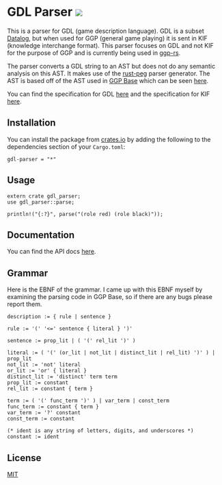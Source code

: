 GDL Parser [![](https://meritbadge.herokuapp.com/gdl-parser)](https://crates.io/crates/gdl-parser)
==========

This is a parser for GDL (game description language). GDL is a subset [Datalog](https://en.wikipedia.org/wiki/Datalog), but when used for GGP (general game playing) it is sent in KIF (knowledge interchange format). This parser focuses on GDL and not KIF for the purpose of GGP and is currently being used in [ggp-rs](https://github.com/gsingh93/ggp-rs).

The parser converts a GDL string to an AST but does not do any semantic analysis on this AST. It makes use of the [rust-peg](https://github.com/kevinmehall/rust-peg) parser generator. The AST is based off of the AST used in [GGP Base](https://github.com/ggp-org/ggp-base) which can be seen [here](http://www.ggp.org/developers/gdl.html).

You can find the specification for GDL [here](http://logic.stanford.edu/classes/cs227/2013/readings/gdl_spec.pdf) and the specification for KIF [here](http://logic.stanford.edu/kif/Hypertext/kif-manual.html).

Installation
------------

You can install the package from [crates.io](https://crates.io/) by adding the following to the dependencies section of your `Cargo.toml`:

```
gdl-parser = "*"
```

Usage
-----

```
extern crate gdl_parser;
use gdl_parser::parse;

println!("{:?}", parse("(role red) (role black)"));
```

Documentation
-------------

You can find the API docs [here](https://gsingh93.github.io/gdl-parser/doc/gdl_parser/).

Grammar
-------

Here is the EBNF of the grammar. I came up with this EBNF myself by examining the parsing code in GGP Base, so if there are any bugs please report them.

```
description := { rule | sentence }

rule := '(' '<=' sentence { literal } ')'

sentence := prop_lit | ( '(' rel_lit ')' )

literal := ( '(' (or_lit | not_lit | distinct_lit | rel_lit) ')' ) | prop_lit
not_lit := 'not' literal
or_lit := 'or' { literal }
distinct_lit := 'distinct' term term
prop_lit := constant
rel_lit := constant { term }

term := ( '(' func_term ')' ) | var_term | const_term
func_term := constant { term }
var_term := '?' constant
const_term := constant

(* ident is any string of letters, digits, and underscores *)
constant := ident
```

License
-------

[MIT](https://github.com/gsingh93/gdl-parser/blob/master/LICENSE.txt)

